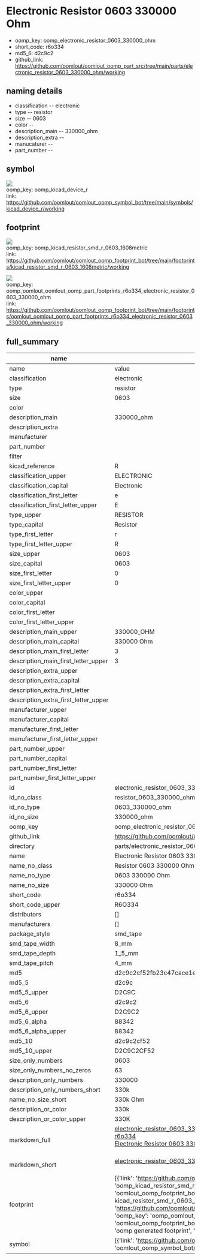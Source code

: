 # Electronic Resistor 0603 330000 Ohm

  
* oomp_key: oomp_electronic_resistor_0603_330000_ohm 
* short_code: r6o334
* md5_6: d2c9c2  
* github_link: https://github.com/oomlout/oomlout_oomp_part_src/tree/main/parts/electronic_resistor_0603_330000_ohm/working  
## naming details
* classification -- electronic
* type -- resistor
* size -- 0603
* color -- 
* description_main -- 330000_ohm
* description_extra -- 
* manucaturer -- 
* part_number -- 



## symbol

![](symbol/{index}/working/working_600.png)  
oomp_key: oomp_kicad_device_r  
link: https://github.com/oomlout/oomlout_oomp_symbol_bot/tree/main/symbols/kicad_device_r/working  

## footprint

![](footprint/{index}/working/working_600.png)  
oomp_key: oomp_kicad_resistor_smd_r_0603_1608metric  
link: https://github.com/oomlout/oomlout_oomp_footprint_bot/tree/main/footprints/kicad_resistor_smd_r_0603_1608metric/working  

![](footprint/{index}/working/working_600.png)  
oomp_key: oomp_oomlout_oomlout_oomp_part_footprints_r6o334_electronic_resistor_0603_330000_ohm  
link: https://github.com/oomlout/oomlout_oomp_footprint_bot/tree/main/footprints/oomlout_oomlout_oomp_part_footprints_r6o334_electronic_resistor_0603_330000_ohm/working  

## full_summary
| name | value | 
| --- | --- | 
| name | value | 
| classification | electronic | 
| type | resistor | 
| size | 0603 | 
| color |  | 
| description_main | 330000_ohm | 
| description_extra |  | 
| manufacturer |  | 
| part_number |  | 
| filter |  | 
| kicad_reference | R | 
| classification_upper | ELECTRONIC | 
| classification_capital | Electronic | 
| classification_first_letter | e | 
| classification_first_letter_upper | E | 
| type_upper | RESISTOR | 
| type_capital | Resistor | 
| type_first_letter | r | 
| type_first_letter_upper | R | 
| size_upper | 0603 | 
| size_capital | 0603 | 
| size_first_letter | 0 | 
| size_first_letter_upper | 0 | 
| color_upper |  | 
| color_capital |  | 
| color_first_letter |  | 
| color_first_letter_upper |  | 
| description_main_upper | 330000_OHM | 
| description_main_capital | 330000 Ohm | 
| description_main_first_letter | 3 | 
| description_main_first_letter_upper | 3 | 
| description_extra_upper |  | 
| description_extra_capital |  | 
| description_extra_first_letter |  | 
| description_extra_first_letter_upper |  | 
| manufacturer_upper |  | 
| manufacturer_capital |  | 
| manufacturer_first_letter |  | 
| manufacturer_first_letter_upper |  | 
| part_number_upper |  | 
| part_number_capital |  | 
| part_number_first_letter |  | 
| part_number_first_letter_upper |  | 
| id | electronic_resistor_0603_330000_ohm | 
| id_no_class | resistor_0603_330000_ohm | 
| id_no_type | 0603_330000_ohm | 
| id_no_size | 330000_ohm | 
| oomp_key | oomp_electronic_resistor_0603_330000_ohm | 
| github_link | https://github.com/oomlout/oomlout_oomp_part_src/tree/main/parts/electronic_resistor_0603_330000_ohm/working | 
| directory | parts/electronic_resistor_0603_330000_ohm | 
| name | Electronic Resistor 0603 330000 Ohm | 
| name_no_class | Resistor 0603 330000 Ohm | 
| name_no_type | 0603 330000 Ohm | 
| name_no_size | 330000 Ohm | 
| short_code | r6o334 | 
| short_code_upper | R6O334 | 
| distributors | [] | 
| manufacturers | [] | 
| package_style | smd_tape | 
| smd_tape_width | 8_mm | 
| smd_tape_depth | 1_5_mm | 
| smd_tape_pitch | 4_mm | 
| md5 | d2c9c2cf52fb23c47cace1e860ce2624 | 
| md5_5 | d2c9c | 
| md5_5_upper | D2C9C | 
| md5_6 | d2c9c2 | 
| md5_6_upper | D2C9C2 | 
| md5_6_alpha | 88342 | 
| md5_6_alpha_upper | 88342 | 
| md5_10 | d2c9c2cf52 | 
| md5_10_upper | D2C9C2CF52 | 
| size_only_numbers | 0603 | 
| size_only_numbers_no_zeros | 63 | 
| description_only_numbers | 330000 | 
| description_only_numbers_short | 330k | 
| name_no_size_short | 330k Ohm | 
| description_or_color | 330k | 
| description_or_color_upper | 330K | 
| markdown_full | [electronic_resistor_0603_330000_ohm](https://github.com/oomlout/oomlout_oomp_part_src/tree/main/parts/electronic_resistor_0603_330000_ohm/working)<br>[r6o334](https://github.com/oomlout/oomlout_oomp_part_src/tree/main/parts/electronic_resistor_0603_330000_ohm/working)<br>[Electronic Resistor 0603 330000 Ohm](https://github.com/oomlout/oomlout_oomp_part_src/tree/main/parts/electronic_resistor_0603_330000_ohm/working)<br><br> | 
| markdown_short | [electronic_resistor_0603_330000_ohm](https://github.com/oomlout/oomlout_oomp_part_src/tree/main/parts/electronic_resistor_0603_330000_ohm/working)<br><br> | 
| footprint | [{'link': 'https://github.com/oomlout/oomlout_oomp_footprint_bot/tree/main/foootprntss/kicad_resistor_smd_r_0603_1608metric', 'oomp_key': 'oomp_kicad_resistor_smd_r_0603_1608metric', 'directory': 'oomlout_oomp_footprint_bot/footprints/kicad_resistor_smd_r_0603_1608metric//working/working.kicad_mod', 'note': 'source footprint kicad_resistor_smd_r_0603_1608metric', 'index': 0}, {'link': 'https://github.com/oomlout/oomlout_oomp_footprint_bot/tree/main/foootprntss/oomlout_oomlout_oomp_part_footprints_r6o334_electronic_resistor_0603_330000_ohm', 'oomp_key': 'oomp_oomlout_oomlout_oomp_part_footprints_r6o334_electronic_resistor_0603_330000_ohm', 'directory': 'oomlout_oomp_footprint_bot/footprints/oomlout_oomlout_oomp_part_footprints_r6o334_electronic_resistor_0603_330000_ohm//working/working.kicad_mod', 'note': 'oomp generated footprint', 'index': 1}] | 
| symbol | [{'link': 'https://github.com/oomlout/oomlout_oomp_symbol_bot/tree/main/symbols/kicad_device_r', 'oomp_key': 'oomp_kicad_device_r', 'directory': 'oomlout_oomp_symbol_bot/symbols/kicad_device_r//working/working.kicad_sym', 'index': 0}] | 

